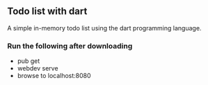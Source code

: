 ## Todo list with dart
A simple in-memory todo list using the dart programming language.

### Run the following after downloading
- pub get
- webdev serve
- browse to localhost:8080